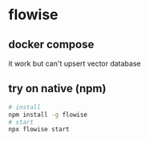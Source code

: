 # flowise

## docker compose

it work but can't upsert vector database

## try on native (npm)

```sh
# install
npm install -g flowise
# start
npx flowise start
```

